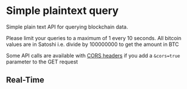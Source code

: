 # Simple plaintext query

Simple plain text API for querying blockchain data.

Please limit your queries to a maximum of 1 every 10 seconds. All bitcoin values are in Satoshi i.e. divide by 100000000 to get the amount in BTC

<aside class="notice">
Some API calls are available with <a href="https://developer.mozilla.org/en-US/docs/Web/HTTP/CORS">CORS headers</a> if you add a <code>&cors=true</code> parameter to the GET request
</aside>

## Real-Time


